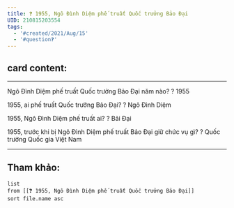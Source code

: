 ```yaml
---
title: ❓ 1955, Ngô Đình Diệm phế truất Quốc trưởng Bảo Đại
UID: 210815203554
tags:
  - '#created/2021/Aug/15'
  - '#question❓'
---
```

## card content:
---

Ngô Đình Diệm phế truất Quốc trưởng Bảo Đại năm nào?
?
1955
<!--SR:!2021-08-23,4,250-->

1955, ai phế truất Quốc trưởng Bảo Đại?
?
Ngô Đình Diệm
<!--SR:!2021-08-30,11,270-->

1955, Ngô Đình Diệm phế truất ai?
?
 Bải Đại
<!--SR:!2021-08-28,9,250-->

1955, trước khi bị Ngô Đình Diệm phế truất Bảo Đại giữ chức vụ gì?
?
Quốc trưởng Quốc gia Việt Nam
<!--SR:!2021-08-21,2,250-->

---
## Tham khảo:
```dataview
list
from [[❓ 1955, Ngô Đình Diệm phế truất Quốc trưởng Bảo Đại]]
sort file.name asc
```